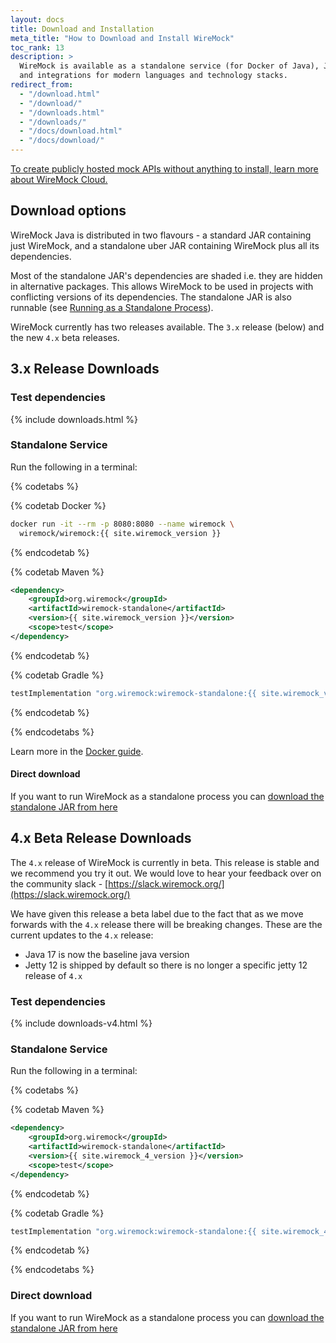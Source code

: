 ```yaml
---
layout: docs
title: Download and Installation
meta_title: "How to Download and Install WireMock"
toc_rank: 13
description: >
  WireMock is available as a standalone service (for Docker of Java), Java library
  and integrations for modern languages and technology stacks.
redirect_from:
  - "/download.html"
  - "/download/"
  - "/downloads.html"
  - "/downloads/"
  - "/docs/download.html"
  - "/docs/download/"
---
```


<div class="cloud-callout"><a href="https://www.wiremock.io?utm_source=oss-docs&utm_medium=oss-docs&utm_campaign=cloud-callouts-install&utm_id=cloud-callouts&utm_term=cloud-callouts-install" target="_BLANK">To create publicly hosted mock APIs without anything to install, learn more about WireMock Cloud.</a></div>

## Download options

WireMock Java is distributed in two flavours - a standard JAR containing just WireMock, and a standalone uber JAR containing
WireMock plus all its dependencies.

Most of the standalone JAR's dependencies are shaded i.e. they are hidden in alternative packages. This allows WireMock to be used in projects with
conflicting versions of its dependencies. The standalone JAR is also runnable (see [Running as a Standalone Process](../running-standalone/)).

WireMock currently has two releases available.  The `3.x` release (below) and the new `4.x` beta releases.

## 3.x Release Downloads

### Test dependencies

<div class="downloads-wrapper">
    {% include downloads.html %}
</div>

### Standalone Service

Run the following in a terminal:

{% codetabs %}

{% codetab Docker %}

```bash
docker run -it --rm -p 8080:8080 --name wiremock \
  wiremock/wiremock:{{ site.wiremock_version }}
```

{% endcodetab %}

{% codetab Maven %}

```xml
<dependency>
    <groupId>org.wiremock</groupId>
    <artifactId>wiremock-standalone</artifactId>
    <version>{{ site.wiremock_version }}</version>
    <scope>test</scope>
</dependency>
```

{% endcodetab %}

{% codetab Gradle %}

```groovy
testImplementation "org.wiremock:wiremock-standalone:{{ site.wiremock_version }}"
```

{% endcodetab %}

{% endcodetabs %}

Learn more in the [Docker guide](../docker).

#### Direct download

If you want to run WireMock as a standalone process you can
<a id="wiremock-standalone-download" href="https://repo1.maven.org/maven2/org/wiremock/wiremock-standalone/{{ site.wiremock_version }}/wiremock-standalone-{{ site.wiremock_version }}.jar">download the standalone JAR from
here</a>

## 4.x Beta Release Downloads

The `4.x` release of WireMock is currently in beta.  This release is stable and we recommend you try it out.  We would love 
to hear your feedback over on the community slack - [https://slack.wiremock.org/](https://slack.wiremock.org/)

We have given this release a beta label due to the fact that as we move forwards with the `4.x` release there will be 
breaking changes.  These are the current updates to the `4.x` release:

* Java 17 is now the baseline java version
* Jetty 12 is shipped by default so there is no longer a specific jetty 12 release of `4.x`

### Test dependencies

<div class="downloads-wrapper">
    {% include downloads-v4.html %}
</div>

### Standalone Service

Run the following in a terminal:

{% codetabs %}

{% codetab Maven %}

```xml
<dependency>
    <groupId>org.wiremock</groupId>
    <artifactId>wiremock-standalone</artifactId>
    <version>{{ site.wiremock_4_version }}</version>
    <scope>test</scope>
</dependency>
```

{% endcodetab %}

{% codetab Gradle %}

```groovy
testImplementation "org.wiremock:wiremock-standalone:{{ site.wiremock_4_version }}"
```

{% endcodetab %}

{% endcodetabs %}

### Direct download

If you want to run WireMock as a standalone process you can
<a id="wiremock-standalone-download" href="https://repo1.maven.org/maven2/org/wiremock/wiremock-standalone/{{ site.wiremock_4_version }}/wiremock-standalone-{{ site.wiremock_4_version }}.jar">download the standalone JAR from
here</a>
